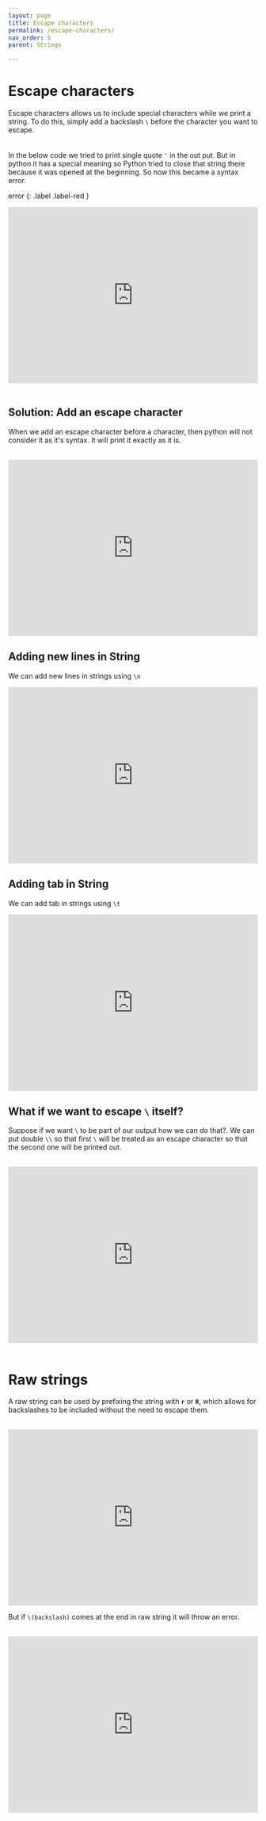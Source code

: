 ```yaml
---
layout: page
title: Escape characters
permalink: /escape-characters/
nav_order: 5
parent: Strings

---
```

# Escape characters
Escape characters allows us to include special characters while we print a string. To do this, simply add a backslash `\` before the character you want to escape.
<br><br><br>
In the below code we tried to print single quote `'` in the out put. But in python it has a special meaning so Python tried to close that string there because it was opened at the beginning. So now this became a syntax error.
<br>

error
{: .label .label-red }
<div class="code-example">
<iframe src="https://trinket.io/embed/python3/91527a604e" width="100%" height="356" frameborder="0" marginwidth="0" marginheight="0" allowfullscreen></iframe>
</div>

<br>

## Solution: Add an escape character
When we add an escape character before a character, then python will not consider it as it's syntax. It will print it exactly as it is.

<br>
<div class="code-example">
<iframe src="https://trinket.io/embed/python3/f410f38d85" width="100%" height="356" frameborder="0" marginwidth="0" marginheight="0" allowfullscreen></iframe>
</div>

## Adding new lines in String
We can add new lines in strings using `\n`
<br>
<div class="code-example">
<iframe src="https://trinket.io/embed/python3/6a7d894f75" width="100%" height="356" frameborder="0" marginwidth="0" marginheight="0" allowfullscreen></iframe>
</div>

## Adding tab in String
We can add tab in strings using `\t`
<br>
<div class="code-example">
<iframe src="https://trinket.io/embed/python3/c4b6398c0f" width="100%" height="356" frameborder="0" marginwidth="0" marginheight="0" allowfullscreen></iframe>
</div>

## What if we want to escape `\` itself?
Suppose if we want `\` to be part of our output how we can do that?. We can put double `\\` so that first `\` will be treated as an escape character so that the second one will be printed out.
<br>
<br>
<div class="code-example">
<iframe src="https://trinket.io/embed/python3/b90966441f" width="100%" height="356" frameborder="0" marginwidth="0" marginheight="0" allowfullscreen></iframe>
</div>
<br>

# Raw strings
A raw string can be used by prefixing the string with **`r`** or **`R`**, which allows for backslashes to be included without the need to escape them. 
<br><br>
<div class="code-example">
<iframe src="https://trinket.io/embed/python3/3178d21552" width="100%" height="356" frameborder="0" marginwidth="0" marginheight="0" allowfullscreen></iframe>
</div>

But if `\(backslash)` comes at the end in raw string it will throw an error.
<br><br>
<div class="code-example">
<iframe src="https://trinket.io/embed/python3/74c190f572" width="100%" height="356" frameborder="0" marginwidth="0" marginheight="0" allowfullscreen></iframe>
</div>
